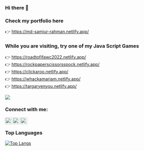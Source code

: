 ### Hi there 👋

### Check my portfolio here

👉 https://md-samiur-rahman.netlify.app/

### While you are visiting, try one of my Java Script Games
 👉 https://roadtofifawc2022.netlify.app/ <br/> 
 👉 https://rockpaperscissorsspock.netlify.app/ <br/> 
 👉 https://clickaroo.netlify.app/ <br/>
 👉 https://whackamariam.netlify.app/ <br/>
 👉 https://targaryenyou.netlify.app/ <br/>

![](https://komarev.com/ghpvc/?username=scottishsummer98&label=PROFILE+VIEWS)

### Connect with me:

[<img align="left" alt="linkedinsvg" width="22px" text_color="white" src="https://upload.wikimedia.org/wikipedia/commons/8/81/LinkedIn_icon.svg" />][linkedin] [<img align="left" alt="facebooksvg" width="22px" text_color="white" src="https://upload.wikimedia.org/wikipedia/commons/1/1b/Facebook_icon.svg" />][facebook] [<img align="left" alt="twittersvg" width="22px" text_color="white" src="https://upload.wikimedia.org/wikipedia/commons/4/4f/Twitter-logo.svg" />][twitter]

<br />

### Top Languages

[![Top Langs](https://github-readme-stats.vercel.app/api/top-langs/?username=scottishsummer98&langs_count=20&layout=compact&bg_color=000000&text_color=feff89&show_icons=true&title_color=black&icon_color=white)](https://github.com/scottishsummer98)

[linkedin]: https://www.linkedin.com/in/scottishsummer/
[facebook]: https://www.facebook.com/samiur.rahman.39982631/
[twitter]: https://twitter.com/
